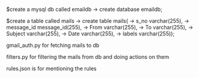 $create a mysql db called emaildb
-> create database emaildb; 

$create a table called mails
-> create table mails( 
-> s_no varchar(255),
-> message_id message_id(255),
-> From varchar(255),
-> To varchar(255),
-> Subject varchar(255), 
-> Date varchar(255),
-> labels varchar(255));


gmail_auth.py for fetching mails to db

filters.py for filtering the mails from db and doing actions on them

rules.json is for mentioning the rules